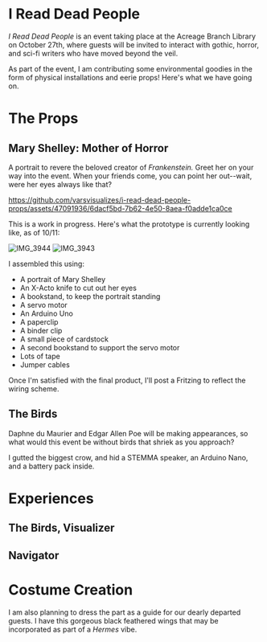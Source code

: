 # I Read Dead People

_I Read Dead People_ is an event taking place at the Acreage Branch Library on October 27th, where guests will be invited to interact with gothic, horror, and sci-fi writers who have moved beyond the veil. 

As part of the event, I am contributing some environmental goodies in the form of physical installations and eerie props! Here's what we have going on.

# The Props
## Mary Shelley: Mother of Horror

A portrait to revere the beloved creator of _Frankenstein._ Greet her on your way into the event. When your friends come, you can point her out--wait, were her eyes always like that?

https://github.com/varsvisualizes/i-read-dead-people-props/assets/47091936/6dacf5bd-7b62-4e50-8aea-f0adde1ca0ce

This is a work in progress. Here's what the prototype is currently looking like, as of 10/11:

![IMG_3944](https://github.com/varsvisualizes/i-read-dead-people-props/assets/47091936/69d85e7d-c9af-4cb4-b51a-bbeb64f6e4c1)
![IMG_3943](https://github.com/varsvisualizes/i-read-dead-people-props/assets/47091936/b3ea65b1-4ec2-479e-a6a3-f87cc11cc55b)


I assembled this using:

* A portrait of Mary Shelley
* An X-Acto knife to cut out her eyes
* A bookstand, to keep the portrait standing
* A servo motor
* An Arduino Uno
* A paperclip
* A binder clip
* A small piece of cardstock
* A second bookstand to support the servo motor
* Lots of tape
* Jumper cables

Once I'm satisfied with the final product, I'll post a Fritzing to reflect the wiring scheme. 

## The Birds

Daphne du Maurier and Edgar Allen Poe will be making appearances, so what would this event be without birds that shriek as you approach?

I gutted the biggest crow, and hid a STEMMA speaker, an Arduino Nano, and a battery pack inside. 

# Experiences
## The Birds, Visualizer

## Navigator

# Costume Creation

I am also planning to dress the part as a guide for our dearly departed guests. I have this gorgeous black feathered wings that may be incorporated as part of a _Hermes_ vibe.
